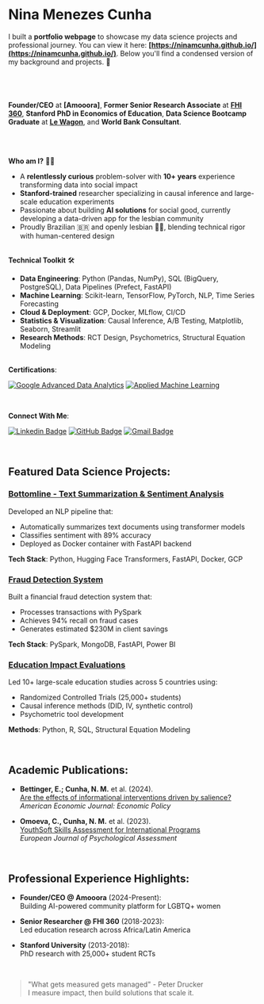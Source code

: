 # **Nina Menezes Cunha**

I built a **portfolio webpage** to showcase my data science projects and professional journey. You can view it here: **[https://ninamcunha.github.io/](https://ninamcunha.github.io/)**. Below you'll find a condensed version of my background and projects. 🌟

#


<br>

**Founder/CEO** at **[Amooora]**, **Former Senior Research Associate** at **[FHI 360](https://www.fhi360.org/)**, **Stanford PhD in Economics of Education**, **Data Science Bootcamp Graduate** at **[Le Wagon](https://www.lewagon.com/data-science-course)**, and **World Bank Consultant**.

<br>
<br>

<strong>Who am I?</strong> 👩‍💻

* A **relentlessly curious** problem-solver with **10+ years** experience transforming data into social impact
* **Stanford-trained** researcher specializing in causal inference and large-scale education experiments
* Passionate about building **AI solutions** for social good, currently developing a data-driven app for the lesbian community
* Proudly Brazilian 🇧🇷 and openly lesbian 🏳️‍🌈, blending technical rigor with human-centered design

<br>
<strong>Technical Toolkit</strong> 🛠️

* **Data Engineering**: Python (Pandas, NumPy), SQL (BigQuery, PostgreSQL), Data Pipelines (Prefect, FastAPI)
* **Machine Learning**: Scikit-learn, TensorFlow, PyTorch, NLP, Time Series Forecasting
* **Cloud & Deployment**: GCP, Docker, MLflow, CI/CD
* **Statistics & Visualization**: Causal Inference, A/B Testing, Matplotlib, Seaborn, Streamlit
* **Research Methods**: RCT Design, Psychometrics, Structural Equation Modeling

<br>
<strong>Certifications</strong>:

[![Google Advanced Data Analytics](https://img.shields.io/badge/Google-Advanced_Data_Analytics-4285F4?style=flat-square&logo=google)](https://www.coursera.org/account/accomplishments/professional-cert/98C47QXOLHBA)
[![Applied Machine Learning](https://img.shields.io/badge/UMich-Applied_ML-00274C?style=flat-square&logo=university-of-michigan)](https://www.coursera.org/account/accomplishments/certificate/D8NC5S5AK5ZQ)

<br>

<strong>Connect With Me</strong>:

[![Linkedin Badge](https://img.shields.io/badge/-LinkedIn-0077B5?style=for-the-badge&logo=Linkedin&logoColor=white)](https://www.linkedin.com/in/nina-menezes-cunha/)
[![GitHub Badge](https://img.shields.io/badge/-GitHub-181717?style=for-the-badge&logo=GitHub&logoColor=white)](https://github.com/ninamcunha)
[![Gmail Badge](https://img.shields.io/badge/-Gmail-D14836?style=for-the-badge&logo=Gmail&logoColor=white)](mailto:ninamcunha@gmail.com)

<br>

## Featured Data Science Projects:

### [Bottomline - Text Summarization & Sentiment Analysis](https://github.com/ds-gustavo-cunha/Bottomline-Project)
Developed an NLP pipeline that:
- Automatically summarizes text documents using transformer models
- Classifies sentiment with 89% accuracy
- Deployed as Docker container with FastAPI backend

**Tech Stack**: Python, Hugging Face Transformers, FastAPI, Docker, GCP

### [Fraud Detection System](https://github.com/ds-gustavo-cunha/Fraud-Detection)
Built a financial fraud detection system that:
- Processes transactions with PySpark
- Achieves 94% recall on fraud cases
- Generates estimated $230M in client savings

**Tech Stack**: PySpark, MongoDB, FastAPI, Power BI

### [Education Impact Evaluations](https://github.com/ninamcunha/education-impact)
Led 10+ large-scale education studies across 5 countries using:
- Randomized Controlled Trials (25,000+ students)
- Causal inference methods (DID, IV, synthetic control)
- Psychometric tool development

**Methods**: Python, R, SQL, Structural Equation Modeling

<br>

## Academic Publications:

- **Bettinger, E.; Cunha, N. M.** et al. (2024).  
  [Are the effects of informational interventions driven by salience?](https://papers.ssrn.com/sol3/papers.cfm?abstract_id=3644124)  
  *American Economic Journal: Economic Policy*

- **Omoeva, C., Cunha, N. M.** et al. (2023).  
  [YouthSoft Skills Assessment for International Programs](https://econtent.hogrefe.com/doi/10.1027/1015-5759/a000770)  
  *European Journal of Psychological Assessment*

<br>

## Professional Experience Highlights:

- **Founder/CEO @ Amooora** (2024-Present):  
  Building AI-powered community platform for LGBTQ+ women

- **Senior Researcher @ FHI 360** (2018-2023):  
  Led education research across Africa/Latin America

- **Stanford University** (2013-2018):  
  PhD research with 25,000+ student RCTs

<br>

> "What gets measured gets managed" - Peter Drucker  
> I measure impact, then build solutions that scale it.
